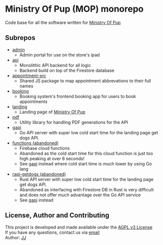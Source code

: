 # Ministry Of Pup (MOP) monorepo
Code base for all the software written for [Ministry Of Pup](https://ministryofpup.com/)


## Subrepos
- [admin](./admin)
    - Admin portal for use on the store's ipad
- [api](./api)
    - Monolithic API backend for all logic
    - Backend build on top of the Firestore database
- [appointment-src](./appointment-src)
    - Shared JS package to map appointment abbrevations to their full names
- [booking](./booking)
    - Booking system's frontend booking app for users to book appointments
- [landing](./landing)
    - Landing page of [Ministry Of Pup](https://ministryofpup.com/)
- [pdf](./pdf)
    - Utility library for handling PDF generations for the API
- [gapi](./gapi)
    - Go API server with super low cold start time for the landing page get dogs API.
- [functions (abandoned)](./.archive/functions)
    - Firebase cloud functions
    - Abandoned as the cold start time for this cloud function is just too high peaking at over 6 seconds!
    - See [gapi](./gapi) instead where cold start time is much lower by using Go lang
- [rapi-getdogs (abandoned)](./.archive/rapi-getdogs)
    - Rust API server with super low cold start time for the landing page get dogs API.
    - Abandoned as interfacing with Firestore DB in Rust is very difficult and does not offer much advantage over the Go API service
    - See [gapi](./gapi) instead


## License, Author and Contributing
This project is developed and made available under the [AGPL v3 License](./LICENSE)  
If you have any questions, contact us via [email](mailto:developer@enkeldigital.com)  
Author: [JJ](https://github.com/Jaimeloeuf)
